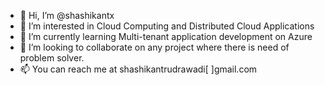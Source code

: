 - 👋 Hi, I’m @shashikantx
- 👀 I’m interested in Cloud Computing and Distributed Cloud Applications
- 🌱 I’m currently learning Multi-tenant application development on Azure
- 💞️ I’m looking to collaborate on any project where there is need of problem solver.
- 📫 You can reach me at shashikantrudrawadi[ ]gmail.com

<!---
shashikantx/shashikantx is a ✨ special ✨ repository because its `README.md` (this file) appears on your GitHub profile.
You can click the Preview link to take a look at your changes.
--->

